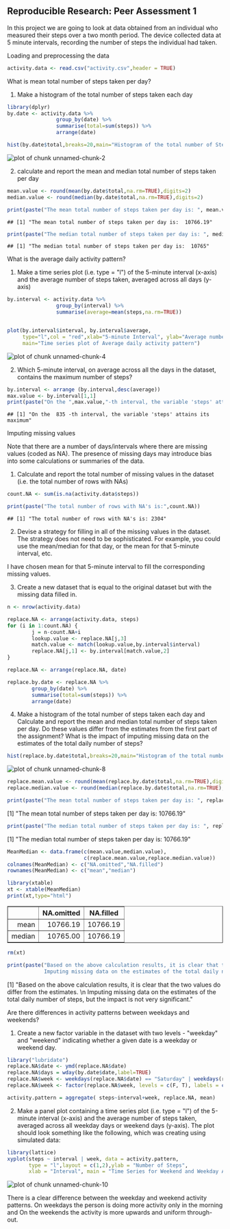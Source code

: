 Reproducible Research: Peer Assessment 1
-----------------------------------------

In this project we are going to look at data obtained from an individual who measured their steps over a two month period. The device collected data at 5 minute intervals, recording the number of steps the individual had taken.

Loading and preprocessing the data


```r
activity.data <- read.csv("activity.csv",header = TRUE)
```

What is mean total number of steps taken per day?

1. Make a histogram of the total number of steps taken each day


```r
library(dplyr)
by.date <- activity.data %>%
                group_by(date) %>%
                summarise(total=sum(steps)) %>%
                arrange(date)

hist(by.date$total,breaks=20,main="Histogram of the total number of Steps taken each day", xlab="Steps")
```

![plot of chunk unnamed-chunk-2](figure/unnamed-chunk-2.png) 

2. calculate and report the mean and median total number of steps taken per day


```r
mean.value <- round(mean(by.date$total,na.rm=TRUE),digits=2)
median.value <- round(median(by.date$total,na.rm=TRUE),digits=2)

print(paste("The mean total number of steps taken per day is: ", mean.value))
```

```
## [1] "The mean total number of steps taken per day is:  10766.19"
```

```r
print(paste("The median total number of steps taken per day is: ", median.value))
```

```
## [1] "The median total number of steps taken per day is:  10765"
```

What is the average daily activity pattern?

1. Make a time series plot (i.e. type = "l") of the 5-minute interval (x-axis) and the average number of steps taken, averaged across all days (y-axis)


```r
by.interval <- activity.data %>%
                group_by(interval) %>%
                summarise(average=mean(steps,na.rm=TRUE))


plot(by.interval$interval, by.interval$average, 
     type="l",col = "red",xlab="5-minute Interval", ylab="Average number of Steps", 
     main="Time series plot of Average daily activity pattern")
```

![plot of chunk unnamed-chunk-4](figure/unnamed-chunk-4.png) 

2. Which 5-minute interval, on average across all the days in the dataset, contains the maximum number of steps?


```r
by.interval <- arrange (by.interval,desc(average))
max.value <- by.interval[1,1]
print(paste("On the ",max.value,"-th interval, the variable 'steps' attains its maximum"))
```

```
## [1] "On the  835 -th interval, the variable 'steps' attains its maximum"
```

Imputing missing values

Note that there are a number of days/intervals where there are missing values (coded as NA). The presence of missing days may introduce bias into some calculations or summaries of the data.

1. Calculate and report the total number of missing values in the dataset (i.e. the total number of rows with NAs)


```r
count.NA <- sum(is.na(activity.data$steps))

print(paste("The total number of rows with NA's is:",count.NA))
```

```
## [1] "The total number of rows with NA's is: 2304"
```

2. Devise a strategy for filling in all of the missing values in the dataset. The strategy does not need to be sophisticated. For example, you could use the mean/median for that day, or the mean for that 5-minute interval, etc.

I have chosen mean for that 5-minute interval to fill the corresponding missing values.

3. Create a new dataset that is equal to the original dataset but with the missing data filled in.


```r
n <- nrow(activity.data)

replace.NA <- arrange(activity.data, steps)
for (i in 1:count.NA) {
        j = n-count.NA+i
        lookup.value <- replace.NA[j,3]
        match.value <- match(lookup.value,by.interval$interval)
        replace.NA[j,1] <- by.interval[match.value,2]
}

replace.NA <- arrange(replace.NA, date)

replace.by.date <- replace.NA %>%
        group_by(date) %>%
        summarise(total=sum(steps)) %>%
        arrange(date)
```

4. Make a histogram of the total number of steps taken each day and Calculate and report the mean and median total number of steps taken per day. Do these values differ from the estimates from the first part of the assignment? What is the impact of imputing missing data on the estimates of the total daily number of steps?


```r
hist(replace.by.date$total,breaks=20,main="Histogram of the total number of Steps taken each day", xlab="Steps (with NA's replaced)")
```

![plot of chunk unnamed-chunk-8](figure/unnamed-chunk-8.png) 

```r
replace.mean.value <- round(mean(replace.by.date$total,na.rm=TRUE),digits=2)
replace.median.value <- round(median(replace.by.date$total,na.rm=TRUE),digits=2)

print(paste("The mean total number of steps taken per day is: ", replace.mean.value))
```

[1] "The mean total number of steps taken per day is:  10766.19"

```r
print(paste("The median total number of steps taken per day is: ", replace.median.value))
```

[1] "The median total number of steps taken per day is:  10766.19"

```r
MeanMedian <- data.frame(c(mean.value,median.value),
                         c(replace.mean.value,replace.median.value))
colnames(MeanMedian) <- c("NA.omitted","NA.filled")
rownames(MeanMedian) <- c("mean","median")

library(xtable)
xt <- xtable(MeanMedian)
print(xt,type="html")
```

<!-- html table generated in R 3.1.1 by xtable 1.7-4 package -->
<!-- Sun Oct 19 12:31:03 2014 -->
<table border=1>
<tr> <th>  </th> <th> NA.omitted </th> <th> NA.filled </th>  </tr>
  <tr> <td align="right"> mean </td> <td align="right"> 10766.19 </td> <td align="right"> 10766.19 </td> </tr>
  <tr> <td align="right"> median </td> <td align="right"> 10765.00 </td> <td align="right"> 10766.19 </td> </tr>
   </table>

```r
rm(xt)

print(paste("Based on the above calculation results, it is clear that the two values do differ from the estimates. 
            Imputing missing data on the estimates of the total daily number of steps, but the impact is not very significant."))
```

[1] "Based on the above calculation results, it is clear that the two values do differ from the estimates. \n            Imputing missing data on the estimates of the total daily number of steps, but the impact is not very significant."

Are there differences in activity patterns between weekdays and weekends?

1. Create a new factor variable in the dataset with two levels - "weekday" and "weekend" indicating whether a given date is a weekday or weekend day.


```r
library("lubridate")
replace.NA$date <- ymd(replace.NA$date)
replace.NA$days = wday(by.date$date,label=TRUE)  
replace.NA$week <- weekdays(replace.NA$date) == "Saturday" | weekdays(replace.NA$date) == "Sunday"
replace.NA$week <- factor(replace.NA$week, levels = c(F, T), labels = c("Weekday", "Weekend"))

activity.pattern = aggregate( steps~interval+week, replace.NA, mean)
```

2. Make a panel plot containing a time series plot (i.e. type = "l") of the 5-minute interval (x-axis) and the average number of steps taken, averaged across all weekday days or weekend days (y-axis). The plot should look something like the following, which was creating using simulated data:


```r
library(lattice)
xyplot(steps ~ interval | week, data = activity.pattern, 
       type = "l",layout = c(1,2),ylab = "Number of Steps", 
       xlab = "Interval", main = "Time Series for Weekend and Weekday Activity Patterns")
```

![plot of chunk unnamed-chunk-10](figure/unnamed-chunk-10.png) 

There is a clear difference between the weekday and weekend activity patterns. On weekdays the person is doing more activity only in the morning and On the weekends the activity is more upwards and uniform through-out.
